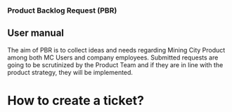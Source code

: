 ### Product Backlog Request (PBR) 
## User manual

The aim of PBR is to collect ideas and needs regarding Mining City Product among both MC
Users and company employees. Submitted requests are going to be scrutinized by the Product
Team and if they are in line with the product strategy, they will be implemented.

# How to create a ticket?
